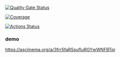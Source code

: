 [![Quality Gate Status](https://sonarcloud.io/api/project_badges/measure?project=Glazoff_frontend-project-46&metric=alert_status)](https://sonarcloud.io/summary/new_code?id=Glazoff_frontend-project-46)

[![Coverage](https://sonarcloud.io/api/project_badges/measure?project=Glazoff_frontend-project-46&metric=coverage)](https://sonarcloud.io/summary/new_code?id=Glazoff_frontend-project-46)

[![Actions Status](https://github.com/Glazoff/frontend-project-46/actions/workflows/hexlet-check.yml/badge.svg)](https://github.com/Glazoff/frontend-project-46/actions)

### demo
https://asciinema.org/a/3frr5faRSsufIuRGYwWNFBTpi
